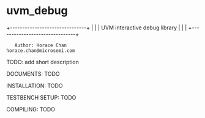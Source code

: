 # uvm_debug

+-------------------------------+
|                               |
| UVM interactive debug library |
|                               |
+-------------------------------+

       Author: Horace Chan
    horace.chan@microsemi.com

TODO: add short description

DOCUMENTS:
TODO

INSTALLATION:
TODO

TESTBENCH SETUP:
TODO

COMPILING:
TODO

